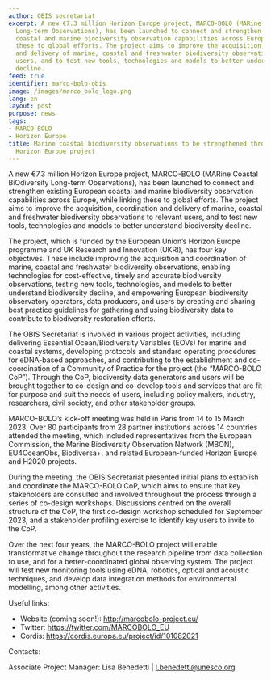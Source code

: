```yaml
---
author: OBIS secretariat
excerpt: A new €7.3 million Horizon Europe project, MARCO-BOLO (MARine Coastal BiOdiversity
  Long-term Observations), has been launched to connect and strengthen existing European
  coastal and marine biodiversity observation capabilities across Europe, while linking
  these to global efforts. The project aims to improve the acquisition, coordination
  and delivery of marine, coastal and freshwater biodiversity observations to relevant
  users, and to test new tools, technologies and models to better understand biodiversity
  decline.
feed: true
identifier: marco-bolo-obis
image: /images/marco_bolo_logo.png
lang: en
layout: post
purpose: news
tags:
- MARCO-BOLO
- Horizon Europe
title: Marine coastal biodiversity observations to be strengthened through €7.3 million
  Horizon Europe project
---
```


A new €7.3 million Horizon Europe project, MARCO-BOLO (MARine Coastal BiOdiversity Long-term Observations), has been launched to connect and strengthen existing European coastal and marine biodiversity observation capabilities across Europe, while linking these to global efforts. The project aims to improve the acquisition, coordination and delivery of marine, coastal and freshwater biodiversity observations to relevant users, and to test new tools, technologies and models to better understand biodiversity decline.
 
The project, which is funded by the European Union’s Horizon Europe programme and UK Research and Innovation (UKRI), has four key objectives. These include improving the acquisition and coordination of marine, coastal and freshwater biodiversity observations, enabling technologies for cost-effective, timely and accurate biodiversity observations, testing new tools, technologies, and models to better understand biodiversity decline, and empowering European biodiversity observatory operators, data producers, and users by creating and sharing best practice guidelines for gathering and using biodiversity data to contribute to biodiversity restoration efforts.
 
The OBIS Secretariat is involved in various project activities, including delivering Essential Ocean/Biodiversity Variables (EOVs) for marine and coastal systems, developing protocols and standard operating procedures for eDNA-based approaches, and contributing to the establishment and co-coordination of a Community of Practice for the project (the “MARCO-BOLO CoP”). Through the CoP, biodiversity data generators and users will be brought together to co-design and co-develop tools and services that are fit for purpose and suit the needs of users, including policy makers, industry, researchers, civil society, and other stakeholder groups.
 
MARCO-BOLO’s kick-off meeting was held in Paris from 14 to 15 March 2023. Over 80 participants from 28 partner institutions across 14 countries attended the meeting, which included representatives from the European Commission, the Marine Biodiversity Observation Network (MBON), EU4OceanObs, Biodiversa+, and related European-funded Horizon Europe and H2020 projects.
 
During the meeting, the OBIS Secretariat presented initial plans to establish and coordinate the MARCO-BOLO CoP, which aims to ensure that key stakeholders are consulted and involved throughout the process through a series of co-design workshops. Discussions centred on the overall structure of the CoP, the first co-design workshop scheduled for September 2023, and a stakeholder profiling exercise to identify key users to invite to the CoP.
 
Over the next four years, the MARCO-BOLO project will enable transformative change throughout the research pipeline from data collection to use, and for a better-coordinated global observing system. The project will test new monitoring tools using eDNA, robotics, optical and acoustic techniques, and develop data integration methods for environmental modelling, among other activities.
 
Useful links:

- Website (coming soon!): <http://marcobolo-project.eu/>
- Twitter: <https://twitter.com/MARCOBOLO_EU>
- Cordis: <https://cordis.europa.eu/project/id/101082021>

Contacts:

Associate Project Manager: Lisa Benedetti &#124; l.benedetti@unesco.org